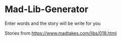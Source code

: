 # Mad-Lib-Generator
Enter words and the story will be write for you

Stories from https://www.madtakes.com/libs/018.html
